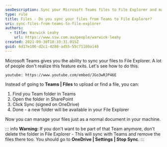 ```yaml
---
seoDescription: Sync your Microsoft Teams files to File Explorer and manage them like a local document on your machine.
type: rule
title: Files - Do you sync your files from Teams to File Explorer?
uri: sync-files-from-teams-to-file-explorer
authors:
  - title: Warwick Leahy
    url: https://www.ssw.com.au/people/warwick-leahy
created: 2021-09-30T18:33:31.015Z
guid: 6d17e106-d2c1-4288-ad55-55c71160a148
---
```


Microsoft Teams gives you the ability to sync your files to File Explorer. A lot of people don't realize this feature exits. Let's see how to do this.

<!--endintro-->

`youtube: https://www.youtube.com/embed/JGo3wRJP46E`

Instead of going to **Teams | Files** to upload or find a file, you can:

1. Find you Team folder in Teams
2. Open the folder in SharePoint
3. Click Sync (signed on OneDrive)
4. Done - a new folder will be available in your File Explorer

Now you can manage your files just as a normal document in your machine.

::: info
**Warning:** If you don't want to be part of that Team anymore, don't delete the folder in File Explorer - This will sync with Teams and remove the files there too. You should go to **OneDrive | Settings | Stop Sync**.
:::
